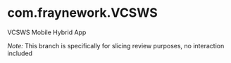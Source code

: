 com.fraynework.VCSWS
====================

VCSWS Mobile Hybrid App

*Note:*
This branch is specifically for slicing review purposes, no interaction included
